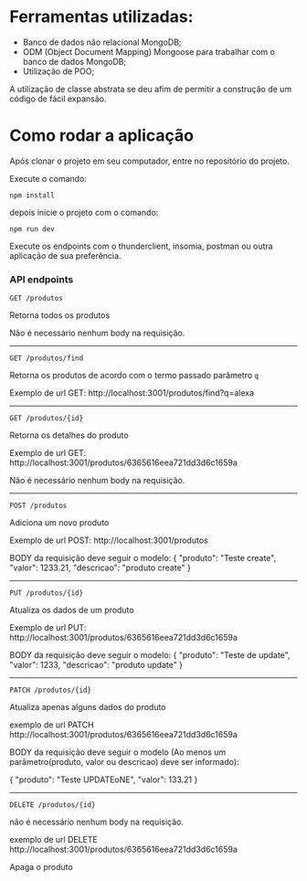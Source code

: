 # Ferramentas utilizadas:

- Banco de dados não relacional MongoDB;
- ODM (Object Document Mapping) Mongoose para trabalhar com o banco de dados MongoDB;
- Utilização de POO; 

A utilização de classe abstrata se deu afim de permitir a construção de um código de fácil expansão.

# Como rodar a aplicação

Após clonar o projeto em seu computador, entre no repositório do projeto.

Execute o comando:

```
npm install
```
depois inicie o projeto com o comando:

```
npm run dev
```

Execute os endpoints com o thunderclient, insomia, postman ou outra aplicação de sua preferência.

### API endpoints

`GET /produtos`

Retorna todos os produtos

Não é necessário nenhum body na requisição.

---

`GET /produtos/find`

Retorna os produtos de acordo com o termo passado parâmetro `q`

Exemplo de url GET: http://localhost:3001/produtos/find?q=alexa

---

`GET /produtos/{id}`

Retorna os detalhes do produto

Exemplo de url GET: http://localhost:3001/produtos/6365616eea721dd3d6c1659a

Não é necessário nenhum body na requisição.

---

`POST /produtos`

Adiciona um novo produto

Exemplo de url POST: http://localhost:3001/produtos

BODY da requisição deve seguir o modelo:
{
  "produto": "Teste create",
  "valor": 1233.21,
  "descricao": "produto create"
}

---

`PUT /produtos/{id}`

Atualiza os dados de um produto

Exemplo de url PUT: http://localhost:3001/produtos/6365616eea721dd3d6c1659a

BODY da requisição deve seguir o modelo:
{
  "produto": "Teste de update",
  "valor": 1233,
  "descricao": "produto update"
}

---

`PATCH /produtos/{id}`

Atualiza apenas alguns dados do produto

exemplo de url PATCH http://localhost:3001/produtos/6365616eea721dd3d6c1659a

BODY da requisição deve seguir o modelo (Ao menos um parâmetro(produto, valor ou descricao) deve ser informado):

{
  "produto": "Teste UPDATEoNE",
  "valor": 133.21
}

---

`DELETE /produtos/{id}`

não é necessário nenhum body na requisição.

exemplo de url DELETE http://localhost:3001/produtos/6365616eea721dd3d6c1659a

Apaga o produto
